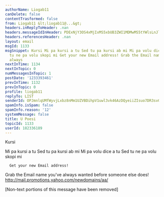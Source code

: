 ```yaml
---
authorName: Liogab11
canDelete: false
contentTrasformed: false
from: Liogab11 &lt;liogab11@...&gt;
headers.inReplyToHeader: .nan
headers.messageIdInHeader: PDExNjY3OS4xMjIxMS5xbUB3ZWI1MDMwMS5tYWlsLnJlMi55YWhvby5jb20+
headers.referencesHeader: .nan
layout: email
msgId: 1133
msgSnippet: Kursi Mi pa kursi a tu Sed tu pa kursi ab mi Mi pa volu dice a tu Sed
  tu ne pa volu skopi mi Get your new Email address! Grab the Email name you&#39;ve
  always
nextInTime: 1134
nextInTopic: 0
numMessagesInTopic: 1
postDate: '1233393461'
prevInTime: 1132
prevInTopic: 0
profile: liogab11
replyTo: LIST
senderId: OPJmnlqUMfWyvjLxbz8nMm1UZVBDihpV1uwl3vk46AzDQyeiiZIsuo7DR3svGVBhnUbzDnJK-pszJP__eYDtJWAeLfc
spamInfo.isSpam: false
spamInfo.reason: '12'
systemMessage: false
title: U Poesi
topicId: 1133
userId: 182336189
---
```


Kursi

Mi pa kursi a tu
Sed tu pa kursi ab mi
Mi pa volu dice a tu
Sed tu ne pa volu skopi mi



      Get your new Email address!
Grab the Email name you've always wanted before someone else does!
http://mail.promotions.yahoo.com/newdomains/aa/

[Non-text portions of this message have been removed]


